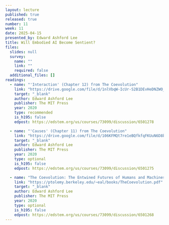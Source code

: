 ```yaml
---
layout: lecture
published: true
released: true
number: 11
week: 11
date: 2025-04-15
presented_by: Edward Ashford Lee
title: Will Embodied AI Become Sentient?
files:
  slides: null
  survey:
    name: ""
    link: ""
    required: false
  additional_files: []
readings:
  - name: "'Interaction' (Chapter 12) from The Coevolution"
    link: "https://drive.google.com/file/d/1nlVbqW-IcUr-S2B1DEvHeDNZWO_0iQmB/view?usp=sharing"
    target: "_blank"
    author: Edward Ashford Lee
    publisher: The MIT Press
    year: 2020
    type: recommended
    is_h195: false
    edpost: https://edstem.org/us/courses/73099/discussion/6501278

  - name: "'Causes' (Chapter 11) from The Coevolution"
    link: "https://drive.google.com/file/d/106KFMQt7re1eBQfkfqFKUuN6D8bEJAPq/view?usp=sharing"
    target: "_blank"
    author: Edward Ashford Lee
    publisher: The MIT Press
    year: 2020
    type: optional
    is_h195: false
    edpost: https://edstem.org/us/courses/73099/discussion/6501275

  - name: "The Coevolution: The Entwined Futures of Humans and Machines (full book)"
    link: "https://ptolemy.berkeley.edu/~eal/books/TheCoevolution.pdf"
    target: "_blank"
    author: Edward Ashford Lee
    publisher: The MIT Press
    year: 2020
    type: optional
    is_h195: false
    edpost: https://edstem.org/us/courses/73099/discussion/6501268
---
```

